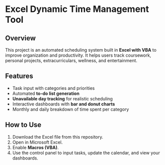 # Excel Dynamic Time Management Tool  

## Overview  
This project is an automated scheduling system built in **Excel with VBA** to improve organization and productivity. It helps users track coursework, personal projects, extracurriculars, wellness, and entertainment.  

## Features  
- Task input with categories and priorities  
- Automated **to-do list generation**  
- **Unavailable day tracking** for realistic scheduling  
- Interactive dashboards with **bar and donut charts**  
- Monthly and daily breakdown of time spent per category  

## How to Use  
1. Download the Excel file from this repository.  
2. Open in Microsoft Excel.  
3. Enable **Macros (VBA)**.  
4. Use the control panel to input tasks, update the calendar, and view your dashboards.  

